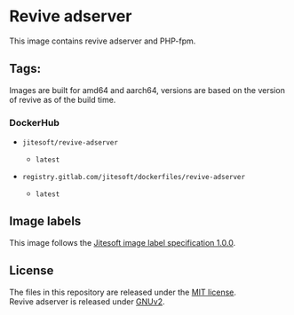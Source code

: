 # Revive adserver

This image contains revive adserver and PHP-fpm.

## Tags:

Images are built for amd64 and aarch64, versions are based on the version of revive as of the build time.

### DockerHub

* `jitesoft/revive-adserver`
    * `latest`

* `registry.gitlab.com/jitesoft/dockerfiles/revive-adserver`
    * `latest`
  
## Image labels

This image follows the [Jitesoft image label specification 1.0.0](https://gitlab.com/snippets/1866155).

## License

The files in this repository are released under the [MIT license](https://gitlab.com/jitesoft/dockerfiles/php/blob/master/LICENSE).  
Revive adserver is released under [GNUv2](https://github.com/revive-adserver/revive-adserver/blob/master/LICENSE.txt).
